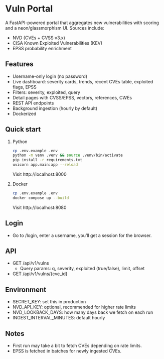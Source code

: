 # Vuln Portal

A FastAPI-powered portal that aggregates new vulnerabilities with scoring and a neon/glassmorphism UI. Sources include:
- NVD (CVEs + CVSS v3.x)
- CISA Known Exploited Vulnerabilities (KEV)
- EPSS probability enrichment

## Features
- Username-only login (no password)
- Live dashboard: severity cards, trends, recent CVEs table, exploited flags, EPSS
- Filters: severity, exploited, query
- Detail pages with CVSS/EPSS, vectors, references, CWEs
- REST API endpoints
- Background ingestion (hourly by default)
- Dockerized

## Quick start
1) Python
   ```bash
   cp .env.example .env
   python -m venv .venv && source .venv/bin/activate
   pip install -r requirements.txt
   uvicorn app.main:app --reload
   ```
   Visit http://localhost:8000

2) Docker
   ```bash
   cp .env.example .env
   docker compose up --build
   ```
   Visit http://localhost:8080

## Login
- Go to /login, enter a username, you’ll get a session for the browser.

## API
- GET /api/v1/vulns
  - Query params: q, severity, exploited (true/false), limit, offset
- GET /api/v1/vulns/{cve_id}

## Environment
- SECRET_KEY: set this in production
- NVD_API_KEY: optional, recommended for higher rate limits
- NVD_LOOKBACK_DAYS: how many days back we fetch on each run
- INGEST_INTERVAL_MINUTES: default hourly

## Notes
- First run may take a bit to fetch CVEs depending on rate limits.
- EPSS is fetched in batches for newly ingested CVEs.

